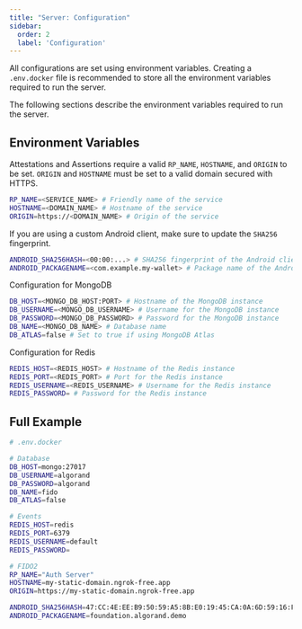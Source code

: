 ```yaml
---
title: "Server: Configuration"
sidebar:
  order: 2
  label: 'Configuration'
---
```


All configurations are set using environment variables.
Creating a `.env.docker` file is recommended to store all the environment variables required to run the server.

The following sections describe the environment variables required to run the server.

## Environment Variables

Attestations and Assertions require a valid `RP_NAME`, `HOSTNAME`, and `ORIGIN` to be set.
`ORIGIN` and `HOSTNAME` must be set to a valid domain secured with HTTPS.

```sh
RP_NAME=<SERVICE_NAME> # Friendly name of the service
HOSTNAME=<DOMAIN_NAME> # Hostname of the service
ORIGIN=https://<DOMAIN_NAME> # Origin of the service
```

If you are using a custom Android client, make sure to update the `SHA256` fingerprint.

```bash
ANDROID_SHA256HASH=<00:00:...> # SHA256 fingerprint of the Android client
ANDROID_PACKAGENAME=<com.example.my-wallet> # Package name of the Android client
```

Configuration for MongoDB

```bash
DB_HOST=<MONGO_DB_HOST:PORT> # Hostname of the MongoDB instance
DB_USERNAME=<MONGO_DB_USERNAME> # Username for the MongoDB instance
DB_PASSWORD=<MONGO_DB_PASSWORD> # Password for the MongoDB instance
DB_NAME=<MONGO_DB_NAME> # Database name
DB_ATLAS=false # Set to true if using MongoDB Atlas
```

Configuration for Redis

```bash
REDIS_HOST=<REDIS_HOST> # Hostname of the Redis instance
REDIS_PORT=<REDIS_PORT> # Port for the Redis instance
REDIS_USERNAME=<REDIS_USERNAME> # Username for the Redis instance
REDIS_PASSWORD= # Password for the Redis instance
```

## Full Example 

```bash
# .env.docker

# Database
DB_HOST=mongo:27017
DB_USERNAME=algorand
DB_PASSWORD=algorand
DB_NAME=fido
DB_ATLAS=false

# Events
REDIS_HOST=redis
REDIS_PORT=6379
REDIS_USERNAME=default
REDIS_PASSWORD=

# FIDO2
RP_NAME="Auth Server"
HOSTNAME=my-static-domain.ngrok-free.app
ORIGIN=https://my-static-domain.ngrok-free.app

ANDROID_SHA256HASH=47:CC:4E:EE:B9:50:59:A5:8B:E0:19:45:CA:0A:6D:59:16:F9:A9:C2:96:75:F8:F3:64:86:92:46:2B:7D:5D:5C
ANDROID_PACKAGENAME=foundation.algorand.demo
```
